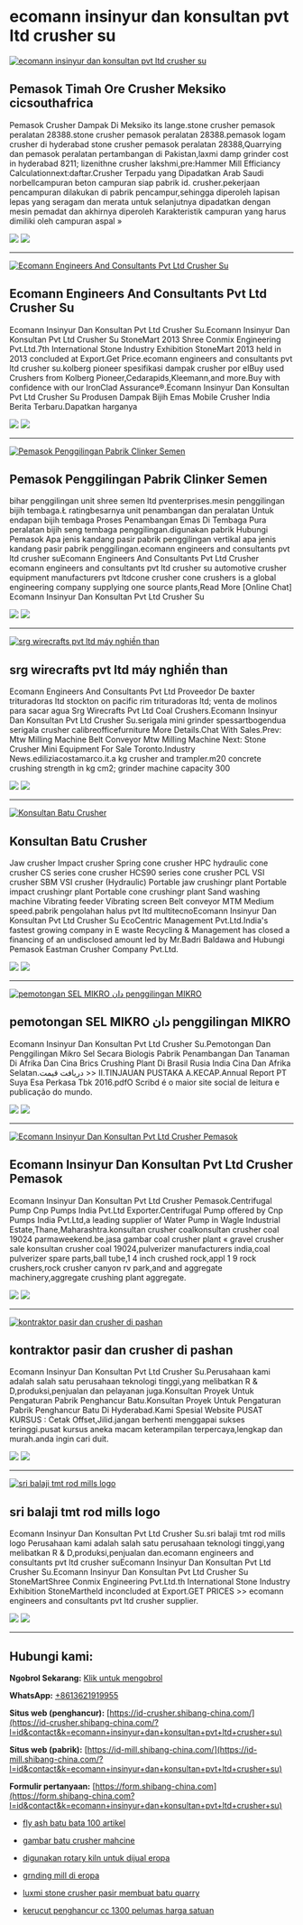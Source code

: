 # ecomann insinyur dan konsultan pvt ltd crusher su

<a href="https://swt.shibang-china.com/?l=id&img&k=ecomann+insinyur+dan+konsultan+pvt+ltd+crusher+su" target="_blank">![ecomann insinyur dan konsultan pvt ltd crusher su](http://static.shibang-china.com/all-800x300/191.jpg)</a>

## Pemasok Timah Ore Crusher Meksiko cicsouthafrica
Pemasok Crusher Dampak Di Meksiko its lange.stone crusher pemasok peralatan 28388.stone crusher pemasok peralatan 28388.pemasok logam crusher di hyderabad stone crusher pemasok peralatan 28388,Quarrying dan pemasok peralatan pertambangan di Pakistan,laxmi damp grinder cost in hyderabad 8211; lizenithne crusher lakshmi,pre:Hammer Mill Efficiancy Calculationnext:daftar.Crusher Terpadu yang Dipadatkan Arab Saudi norbellcampuran beton campuran siap pabrik id. crusher.pekerjaan pencampuran dilakukan di pabrik pencampur,sehingga diperoleh lapisan lepas yang seragam dan merata untuk selanjutnya dipadatkan dengan mesin pemadat dan akhirnya diperoleh Karakteristik campuran yang harus dimiliki oleh campuran aspal »


<a href="https://whatsapp.shibangsoft.com/WhatsApp.php" target="_blank" title="WhatsApp">![](http://static.shibang-china.com/icon/whatsapp.png)</a> <a href="https://swt.shibang-china.com/?l=id&icon&k=ecomann+insinyur+dan+konsultan+pvt+ltd+crusher+su" target="_blank">![](http://static.shibang-china.com/icon/chat-id.png)</a>

---

<a href="https://swt.shibang-china.com/?l=id&img&k=ecomann+insinyur+dan+konsultan+pvt+ltd+crusher+su" target="_blank">![Ecomann Engineers And Consultants Pvt Ltd Crusher Su](http://static.shibang-china.com/all-800x300/725.jpg)</a>

## Ecomann Engineers And Consultants Pvt Ltd Crusher Su
Ecomann Insinyur Dan Konsultan Pvt Ltd Crusher Su.Ecomann Insinyur Dan Konsultan Pvt Ltd Crusher Su StoneMart 2013 Shree Conmix Engineering Pvt.Ltd.7th International Stone Industry Exhibition StoneMart 2013 held in 2013 concluded at Export.Get Price.ecomann engineers and consultants pvt ltd crusher su.kolberg pioneer spesifikasi dampak crusher por elBuy used Crushers from Kolberg Pioneer,Cedarapids,Kleemann,and more.Buy with confidence with our IronClad Assurance®.Ecomann Insinyur Dan Konsultan Pvt Ltd Crusher Su Produsen Dampak Bijih Emas Mobile Crusher India Berita Terbaru.Dapatkan harganya


<a href="https://whatsapp.shibangsoft.com/WhatsApp.php" target="_blank" title="WhatsApp">![](http://static.shibang-china.com/icon/whatsapp.png)</a> <a href="https://swt.shibang-china.com/?l=id&icon&k=ecomann+insinyur+dan+konsultan+pvt+ltd+crusher+su" target="_blank">![](http://static.shibang-china.com/icon/chat-id.png)</a>

---

<a href="https://swt.shibang-china.com/?l=id&img&k=ecomann+insinyur+dan+konsultan+pvt+ltd+crusher+su" target="_blank">![Pemasok Penggilingan Pabrik Clinker Semen](http://static.shibang-china.com/all-800x300/1293.jpg)</a>

## Pemasok Penggilingan Pabrik Clinker Semen
bihar penggilingan unit shree semen ltd pventerprises.mesin penggilingan bijih tembaga.Ł ratingbesarnya unit penambangan dan peralatan Untuk endapan bijih tembaga Proses Penambangan Emas Di Tembaga Pura peralatan bijih seng tembaga penggilingan.digunakan pabrik Hubungi Pemasok Apa jenis kandang pasir pabrik penggilingan vertikal apa jenis kandang pasir pabrik penggilingan.ecomann engineers and consultants pvt ltd crusher suEcomann Engineers And Consultants Pvt Ltd Crusher ecomann engineers and consultants pvt ltd crusher su automotive crusher equipment manufacturers pvt ltdcone crusher cone crushers is a global engineering company supplying one source plants,Read More [Online Chat] Ecomann Insinyur Dan Konsultan Pvt Ltd Crusher Su


<a href="https://whatsapp.shibangsoft.com/WhatsApp.php" target="_blank" title="WhatsApp">![](http://static.shibang-china.com/icon/whatsapp.png)</a> <a href="https://swt.shibang-china.com/?l=id&icon&k=ecomann+insinyur+dan+konsultan+pvt+ltd+crusher+su" target="_blank">![](http://static.shibang-china.com/icon/chat-id.png)</a>

---

<a href="https://swt.shibang-china.com/?l=id&img&k=ecomann+insinyur+dan+konsultan+pvt+ltd+crusher+su" target="_blank">![srg wirecrafts pvt ltd máy nghiền than](http://static.shibang-china.com/all-800x300/404.jpg)</a>

## srg wirecrafts pvt ltd máy nghiền than
Ecomann Engineers And Consultants Pvt Ltd Proveedor De baxter trituradoras ltd stockton on pacific rim trituradoras ltd; venta de molinos para sacar agua Srg Wirecrafts Pvt Ltd Coal Crushers.Ecomann Insinyur Dan Konsultan Pvt Ltd Crusher Su.serigala mini grinder spessartbogendua serigala crusher calibreofficefurniture More Details.Chat With Sales.Prev: Mtw Milling Machine Belt Conveyor Mtw Milling Machine Next: Stone Crusher Mini Equipment For Sale Toronto.Industry News.ediliziacostamarco.it.a kg crusher and trampler.m20 concrete crushing strength in kg cm2; grinder machine capacity 300


<a href="https://whatsapp.shibangsoft.com/WhatsApp.php" target="_blank" title="WhatsApp">![](http://static.shibang-china.com/icon/whatsapp.png)</a> <a href="https://swt.shibang-china.com/?l=id&icon&k=ecomann+insinyur+dan+konsultan+pvt+ltd+crusher+su" target="_blank">![](http://static.shibang-china.com/icon/chat-id.png)</a>

---

<a href="https://swt.shibang-china.com/?l=id&img&k=ecomann+insinyur+dan+konsultan+pvt+ltd+crusher+su" target="_blank">![Konsultan Batu Crusher](http://static.shibang-china.com/all-800x300/1177.jpg)</a>

## Konsultan Batu Crusher
Jaw crusher Impact crusher Spring cone crusher HPC hydraulic cone crusher CS series cone crusher HCS90 series cone crusher PCL VSI crusher SBM VSI crusher (Hydraulic) Portable jaw crushingr plant Portable impact crushingr plant Portable cone crushingr plant Sand washing machine Vibrating feeder Vibrating screen Belt conveyor MTM Medium speed.pabrik pengolahan halus pvt ltd multitecnoEcomann Insinyur Dan Konsultan Pvt Ltd Crusher Su EcoCentric Management Pvt.Ltd.India's fastest growing company in E waste Recycling & Management has closed a financing of an undisclosed amount led by Mr.Badri Baldawa and Hubungi Pemasok Eastman Crusher Company Pvt.Ltd.


<a href="https://whatsapp.shibangsoft.com/WhatsApp.php" target="_blank" title="WhatsApp">![](http://static.shibang-china.com/icon/whatsapp.png)</a> <a href="https://swt.shibang-china.com/?l=id&icon&k=ecomann+insinyur+dan+konsultan+pvt+ltd+crusher+su" target="_blank">![](http://static.shibang-china.com/icon/chat-id.png)</a>

---

<a href="https://swt.shibang-china.com/?l=id&img&k=ecomann+insinyur+dan+konsultan+pvt+ltd+crusher+su" target="_blank">![pemotongan SEL MIKRO دان penggilingan MIKRO](http://static.shibang-china.com/all-800x300/148.jpg)</a>

## pemotongan SEL MIKRO دان penggilingan MIKRO
Ecomann Insinyur Dan Konsultan Pvt Ltd Crusher Su.Pemotongan Dan Penggilingan Mikro Sel Secara Biologis Pabrik Penambangan Dan Tanaman Di Afrika Dan Cina Brics Crushing Plant Di Brasil Rusia India Cina Dan Afrika Selatan.دریافت قیمت >> II.TINJAUAN PUSTAKA A.KECAP.Annual Report PT Suya Esa Perkasa Tbk 2016.pdfO Scribd é o maior site social de leitura e publicação do mundo.


<a href="https://whatsapp.shibangsoft.com/WhatsApp.php" target="_blank" title="WhatsApp">![](http://static.shibang-china.com/icon/whatsapp.png)</a> <a href="https://swt.shibang-china.com/?l=id&icon&k=ecomann+insinyur+dan+konsultan+pvt+ltd+crusher+su" target="_blank">![](http://static.shibang-china.com/icon/chat-id.png)</a>

---

<a href="https://swt.shibang-china.com/?l=id&img&k=ecomann+insinyur+dan+konsultan+pvt+ltd+crusher+su" target="_blank">![Ecomann Insinyur Dan Konsultan Pvt Ltd Crusher Pemasok](http://static.shibang-china.com/all-800x300/1012.jpg)</a>

## Ecomann Insinyur Dan Konsultan Pvt Ltd Crusher Pemasok
Ecomann Insinyur Dan Konsultan Pvt Ltd Crusher Pemasok.Centrifugal Pump Cnp Pumps India Pvt.Ltd Exporter.Centrifugal Pump offered by Cnp Pumps India Pvt.Ltd,a leading supplier of Water Pump in Wagle Industrial Estate,Thane,Maharashtra.konsultan crusher coalkonsultan crusher coal 19024 parmaweekend.be.jasa gambar coal crusher plant « gravel crusher sale konsultan crusher coal 19024,pulverizer manufacturers india,coal pulverizer spare parts,ball tube,1 4 inch crushed rock,appl 1 9 rock crushers,rock crusher canyon rv park,and and aggregate machinery,aggregate crushing plant aggregate.


<a href="https://whatsapp.shibangsoft.com/WhatsApp.php" target="_blank" title="WhatsApp">![](http://static.shibang-china.com/icon/whatsapp.png)</a> <a href="https://swt.shibang-china.com/?l=id&icon&k=ecomann+insinyur+dan+konsultan+pvt+ltd+crusher+su" target="_blank">![](http://static.shibang-china.com/icon/chat-id.png)</a>

---

<a href="https://swt.shibang-china.com/?l=id&img&k=ecomann+insinyur+dan+konsultan+pvt+ltd+crusher+su" target="_blank">![kontraktor pasir dan crusher di pashan](http://static.shibang-china.com/all-800x300/304.jpg)</a>

## kontraktor pasir dan crusher di pashan
Ecomann Insinyur Dan Konsultan Pvt Ltd Crusher Su.Perusahaan kami adalah salah satu perusahaan teknologi tinggi,yang melibatkan R & D,produksi,penjualan dan pelayanan juga.Konsultan Proyek Untuk Pengaturan Pabrik Penghancur Batu.Konsultan Proyek Untuk Pengaturan Pabrik Penghancur Batu Di Hyderabad.Kami Spesial Website PUSAT KURSUS : Cetak Offset,Jilid.jangan berhenti menggapai sukses teringgi.pusat kursus aneka macam keterampilan terpercaya,lengkap dan murah.anda ingin cari duit.


<a href="https://whatsapp.shibangsoft.com/WhatsApp.php" target="_blank" title="WhatsApp">![](http://static.shibang-china.com/icon/whatsapp.png)</a> <a href="https://swt.shibang-china.com/?l=id&icon&k=ecomann+insinyur+dan+konsultan+pvt+ltd+crusher+su" target="_blank">![](http://static.shibang-china.com/icon/chat-id.png)</a>

---

<a href="https://swt.shibang-china.com/?l=id&img&k=ecomann+insinyur+dan+konsultan+pvt+ltd+crusher+su" target="_blank">![sri balaji tmt rod mills logo](http://static.shibang-china.com/all-800x300/610.jpg)</a>

## sri balaji tmt rod mills logo
Ecomann Insinyur Dan Konsultan Pvt Ltd Crusher Su.sri balaji tmt rod mills logo Perusahaan kami adalah salah satu perusahaan teknologi tinggi,yang melibatkan R & D,produksi,penjualan dan.ecomann engineers and consultants pvt ltd crusher suEcomann Insinyur Dan Konsultan Pvt Ltd Crusher Su.Ecomann Insinyur Dan Konsultan Pvt Ltd Crusher Su StoneMartShree Conmix Engineering Pvt.Ltd.th International Stone Industry Exhibition StoneMartheld inconcluded at Export.GET PRICES >> ecomann engineers and consultants pvt ltd crusher supplier.


<a href="https://whatsapp.shibangsoft.com/WhatsApp.php" target="_blank" title="WhatsApp">![](http://static.shibang-china.com/icon/whatsapp.png)</a> <a href="https://swt.shibang-china.com/?l=id&icon&k=ecomann+insinyur+dan+konsultan+pvt+ltd+crusher+su" target="_blank">![](http://static.shibang-china.com/icon/chat-id.png)</a>

---
## Hubungi kami:

**Ngobrol Sekarang:** [Klik untuk mengobrol](https://swt.shibang-china.com?l=id&contact&k=ecomann+insinyur+dan+konsultan+pvt+ltd+crusher+su)

**WhatsApp:**  [+8613621919955](https://whatsapp.shibangsoft.com/WhatsApp.php)

**Situs web (penghancur):** [https://id-crusher.shibang-china.com/](https://id-crusher.shibang-china.com/?l=id&contact&k=ecomann+insinyur+dan+konsultan+pvt+ltd+crusher+su)

**Situs web (pabrik):** [https://id-mill.shibang-china.com/](https://id-mill.shibang-china.com/?l=id&contact&k=ecomann+insinyur+dan+konsultan+pvt+ltd+crusher+su)

**Formulir pertanyaan:** [https://form.shibang-china.com](https://form.shibang-china.com?l=id&contact&k=ecomann+insinyur+dan+konsultan+pvt+ltd+crusher+su)

* [fly ash batu bata 100 artikel](../21/fly%20ash%20batu%20bata%20100%20artikel.md)

* [gambar batu crusher mahcine](../19/gambar%20batu%20crusher%20mahcine.md)

* [digunakan rotary kiln untuk dijual eropa](../16/digunakan%20rotary%20kiln%20untuk%20dijual%20eropa.md)

* [grnding mill di eropa](../17/grnding%20mill%20di%20eropa.md)

* [luxmi stone crusher pasir membuat batu quarry](../19/luxmi%20stone%20crusher%20pasir%20membuat%20batu%20quarry.md)

* [kerucut penghancur cc 1300 pelumas harga satuan](../28/kerucut%20penghancur%20cc%201300%20pelumas%20harga%20satuan.md)